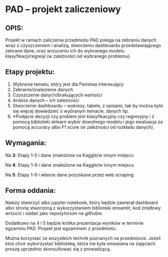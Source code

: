 # PAD – projekt zaliczeniowy

## OPIS:

Projekt w ramach zaliczenia przedmiotu PAD polega na zebraniu danych wraz z czyszczeniem i analizą, stworzeniu dashboardu przedstawiającego zebrane dane, oraz wrzuceniu ich do wybranego modelu klasyfikacji/regresji (w zależności od wybranego problemu). 

## Etapy projektu:

1.	Wybranie tematu, który jest dla Państwa interesujący
2.	Zebranie/znalezienie danych
3.	Czyszczenie danych/brakujących wartości
4.	Analiza danych – ich zależności
5.	Stworzenie dashboardu – wykresy, tabele, z opisami, tak by można było się więcej dowiedzieć o wybranym temacie, danych itp.
6.	*Podjęcie decyzji czy problem jest klasyfikacyjny czy regresyjny i z pomocą biblioteki sklearn wybór dowolnego modelu i jego ewaluacja za pomocą accuracy albo F1 score (w zależności od rozkładu danych).

## Wymagania:

Na **3**: Etapy 1-5 i dane znalezione na Kaggle/w innym miejscu

Na **4**: Etapy 1-6 i dane znalezione na Kaggle/w innym miejscu

Na **5**: Etapy 1-6 i własne dane pozyskane przez web scraping


## Forma oddania:
Należy stworzyć albo jupyter notebook, który będzie zawierał dashboard albo stronę stworzoną z wykorzystaniem biblioteki streamlit, kod źródłowy wrzucić i oddać jako repozytorium na githubie.

Dodatkowo na 4 i 5 będzie krótka prezentacja wyników w terminie egzaminu PAD. Projekt jest egzaminem z przedmiotu.

Można korzystać ze wszystkich technik poznanych na przedmiocie. Jeżeli ktoś chce wykorzystać bibliotekę, która nie była omawiana na zajęciach proszę uprzednio skonsultować się z prowadzącą.
